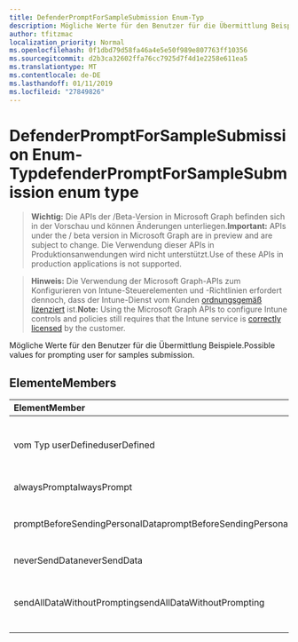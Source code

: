 ```yaml
---
title: DefenderPromptForSampleSubmission Enum-Typ
description: Mögliche Werte für den Benutzer für die Übermittlung Beispiele.
author: tfitzmac
localization_priority: Normal
ms.openlocfilehash: 0f1dbd79d58fa46a4e5e50f989e807763ff10356
ms.sourcegitcommit: d2b3ca32602ffa76cc7925d7f4d1e2258e611ea5
ms.translationtype: MT
ms.contentlocale: de-DE
ms.lasthandoff: 01/11/2019
ms.locfileid: "27849826"
---
```

# <a name="defenderpromptforsamplesubmission-enum-type"></a><span data-ttu-id="b3140-103">DefenderPromptForSampleSubmission Enum-Typ</span><span class="sxs-lookup"><span data-stu-id="b3140-103">defenderPromptForSampleSubmission enum type</span></span>

> <span data-ttu-id="b3140-104">**Wichtig:** Die APIs der /Beta-Version in Microsoft Graph befinden sich in der Vorschau und können Änderungen unterliegen.</span><span class="sxs-lookup"><span data-stu-id="b3140-104">**Important:** APIs under the / beta version in Microsoft Graph are in preview and are subject to change.</span></span> <span data-ttu-id="b3140-105">Die Verwendung dieser APIs in Produktionsanwendungen wird nicht unterstützt.</span><span class="sxs-lookup"><span data-stu-id="b3140-105">Use of these APIs in production applications is not supported.</span></span>

> <span data-ttu-id="b3140-106">**Hinweis:** Die Verwendung der Microsoft Graph-APIs zum Konfigurieren von Intune-Steuerelementen und -Richtlinien erfordert dennoch, dass der Intune-Dienst vom Kunden [ordnungsgemäß lizenziert](https://go.microsoft.com/fwlink/?linkid=839381) ist.</span><span class="sxs-lookup"><span data-stu-id="b3140-106">**Note:** Using the Microsoft Graph APIs to configure Intune controls and policies still requires that the Intune service is [correctly licensed](https://go.microsoft.com/fwlink/?linkid=839381) by the customer.</span></span>

<span data-ttu-id="b3140-107">Mögliche Werte für den Benutzer für die Übermittlung Beispiele.</span><span class="sxs-lookup"><span data-stu-id="b3140-107">Possible values for prompting user for samples submission.</span></span>
## <a name="members"></a><span data-ttu-id="b3140-108">Elemente</span><span class="sxs-lookup"><span data-stu-id="b3140-108">Members</span></span>
|<span data-ttu-id="b3140-109">Element</span><span class="sxs-lookup"><span data-stu-id="b3140-109">Member</span></span>|<span data-ttu-id="b3140-110">Wert</span><span class="sxs-lookup"><span data-stu-id="b3140-110">Value</span></span>|<span data-ttu-id="b3140-111">Beschreibung</span><span class="sxs-lookup"><span data-stu-id="b3140-111">Description</span></span>|
|:---|:---|:---|
|<span data-ttu-id="b3140-112">vom Typ userDefined</span><span class="sxs-lookup"><span data-stu-id="b3140-112">userDefined</span></span>|<span data-ttu-id="b3140-113">0</span><span class="sxs-lookup"><span data-stu-id="b3140-113">0</span></span>|<span data-ttu-id="b3140-114">User-Defined, Standardwert, keine beabsichtigt.</span><span class="sxs-lookup"><span data-stu-id="b3140-114">User Defined, default value, no intent.</span></span>|
|<span data-ttu-id="b3140-115">alwaysPrompt</span><span class="sxs-lookup"><span data-stu-id="b3140-115">alwaysPrompt</span></span>|<span data-ttu-id="b3140-116">1</span><span class="sxs-lookup"><span data-stu-id="b3140-116">1</span></span>|<span data-ttu-id="b3140-117">Immer auffordern.</span><span class="sxs-lookup"><span data-stu-id="b3140-117">Always prompt.</span></span>|
|<span data-ttu-id="b3140-118">promptBeforeSendingPersonalData</span><span class="sxs-lookup"><span data-stu-id="b3140-118">promptBeforeSendingPersonalData</span></span>|<span data-ttu-id="b3140-119">2</span><span class="sxs-lookup"><span data-stu-id="b3140-119">2</span></span>|<span data-ttu-id="b3140-120">Auffordern Sie, vor dem Senden von persönlicher Daten.</span><span class="sxs-lookup"><span data-stu-id="b3140-120">Prompt before sending personal data.</span></span>|
|<span data-ttu-id="b3140-121">neverSendData</span><span class="sxs-lookup"><span data-stu-id="b3140-121">neverSendData</span></span>|<span data-ttu-id="b3140-122">3</span><span class="sxs-lookup"><span data-stu-id="b3140-122">3</span></span>|<span data-ttu-id="b3140-123">Nie senden Daten an.</span><span class="sxs-lookup"><span data-stu-id="b3140-123">Never send data.</span></span>|
|<span data-ttu-id="b3140-124">sendAllDataWithoutPrompting</span><span class="sxs-lookup"><span data-stu-id="b3140-124">sendAllDataWithoutPrompting</span></span>|<span data-ttu-id="b3140-125">4</span><span class="sxs-lookup"><span data-stu-id="b3140-125">4</span></span>|<span data-ttu-id="b3140-126">Alle Daten ohne entsprechende Benachrichtigung gesendet.</span><span class="sxs-lookup"><span data-stu-id="b3140-126">Send all data without prompting.</span></span>|





